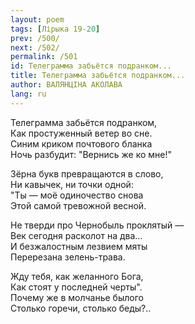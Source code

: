 ```yaml
---
layout: poem
tags: [Лірыка 19-20]
prev: /500/
next: /502/
permalink: /501
id: Телеграмма забьётся подранком...
title: Телеграмма забьётся подранком...
author: ВАЛЯНЦІНА АКОЛАВА
lang: ru
---
```



Телеграмма забьётся подранком,  
Как простуженный ветер во сне.  
Синим криком почтового бланка  
Ночь разбудит: "Вернись же ко мне!"  

Зёрна букв превращаются в слово,  
Ни кавычек, ни точки одной:  
"Ты — моё одиночество снова  
Этой самой тревожной весной.  

Не тверди про Чернобыль проклятый —  
Век сегодня расколот на два...  
И безжалостным лезвием мяты  
Перерезана зелень-трава.  

Жду тебя, как желанного Бога,  
Как стоят у последней черты".  
Почему же в молчанье былого  
Столько горечи, столько беды?..  
